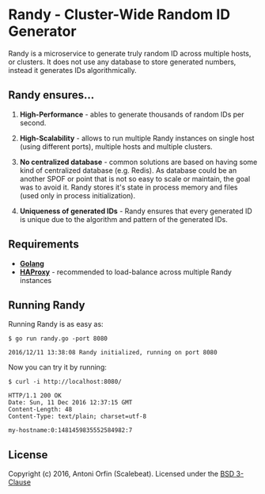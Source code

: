 Randy - Cluster-Wide Random ID Generator
========================================

Randy is a microservice to generate truly random ID across multiple hosts,
or clusters. It does not use any database to store generated numbers, instead it
generates IDs algorithmically.

Randy ensures...
-------------------

1. **High-Performance** - ables to generate thousands of random IDs per second.

2. **High-Scalability** - allows to run multiple Randy instances on single host
   (using different ports), multiple hosts and multiple clusters.

3. **No centralized database** - common solutions are based on having some kind of
   centralized database (e.g. Redis). As database could be an another SPOF or point
   that is not so easy to scale or maintain, the goal was to avoid it.
   Randy stores it's state in process memory and files (used only in process initialization).

4. **Uniqueness of generated IDs** - Randy ensures that every generated ID is unique
   due to the algorithm and pattern of the generated IDs.
   
Requirements
------------

* [**Golang**](https://golang.org/doc/install)
* [**HAProxy**](http://www.haproxy.org/) - recommended to load-balance across multiple Randy instances

Running Randy
-------------

Running Randy is as easy as:

```
$ go run randy.go -port 8080

2016/12/11 13:38:08 Randy initialized, running on port 8080
```

Now you can try it by running:

```
$ curl -i http://localhost:8080/

HTTP/1.1 200 OK
Date: Sun, 11 Dec 2016 12:37:15 GMT
Content-Length: 48
Content-Type: text/plain; charset=utf-8

my-hostname:0:1481459835552584982:7
```

License
-------

Copyright (c) 2016, Antoni Orfin (Scalebeat).
Licensed under the [BSD 3-Clause](LICENSE)
